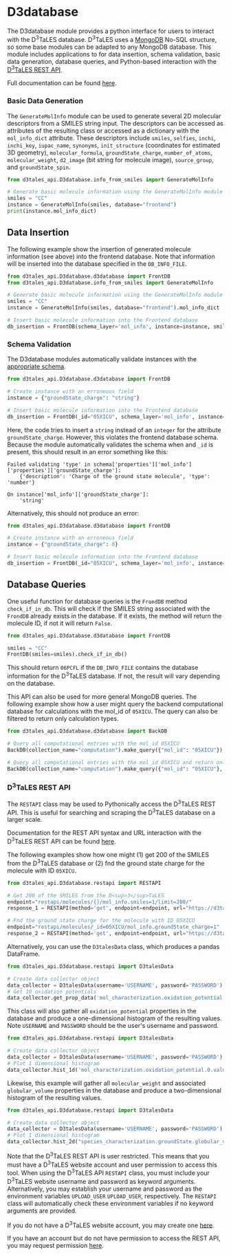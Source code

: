 # D3database

The D3database module provides a python interface for users to interact with the D<sup>3</sup>TaLES
database. D<sup>3</sup>TaLES uses a [MongoDB](https://www.mongodb.com/) No-SQL structure, so some  base modules can be adapted to any MongoDB database. This module includes applications to
for data insertion, schema validation, basic data generation, database queries, and 
Python-based interaction with the [D<sup>3</sup>TaLES REST API](https://d3tales.as.uky.edu/docs/restapi.html). 

Full documentation can be found [here](d3tales_api.D3database.html).

### Basic Data Generation

The `GenerateMolInfo` module can be used to generate several 2D molecular descriptors 
from a SMILES string input. The descriptors can be accessed as attributes of the resulting
class or accessed as a dictionary with the `mol_info_dict` attribute. These descriptors include
`smiles`, `selfies`, `inchi`, `inchi_key`, `iupac_name`, `synonyms`, `init_structure` (coordinates 
for estimated 3D geometry), `molecular_formula`, `groundState_charge`, `number_of_atoms`, 
`molecular_weight`, `d2_image` (bit string for molecule image), `source_group`, and `groundState_spin`. 

```python
from d3tales_api.D3database.info_from_smiles import GenerateMolInfo

# Generate basic molecule information using the GenerateMolInfo module
smiles = "CC"
instance = GenerateMolInfo(smiles, database="frontend")
print(instance.mol_info_dict)
```
## Data Insertion


The following example show the insertion of generated molecule information (see above)
into the frontend database. Note that information will be inserted into the database 
specified in the `DB_INFO_FILE`. 
```python
from d3tales_api.D3database.d3database import FrontDB
from d3tales_api.D3database.info_from_smiles import GenerateMolInfo

# Generate basic molecule information using the GenerateMolInfo module
smiles = "CC"
instance = GenerateMolInfo(smiles, database="frontend").mol_info_dict

# Insert basic molecule information into the Frontend database
db_insertion = FrontDB(schema_layer='mol_info', instance=instance, smiles=smiles, group="Non-D3TaLES")
```


### Schema Validation

The D3database modules automatically validate instances with the [appropriate schema](https://github.com/D3TaLES/schema). 
```python
from d3tales_api.D3database.d3database import FrontDB

# Create instance with an erroneous field
instance = {"groundState_charge": "string"}

# Insert basic molecule information into the Frontend database
db_insertion = FrontDB(_id="05XICU", schema_layer='mol_info', instance=instance)
```
Here, the code tries to insert a `string` instead of an `integer` for the attribute `groundState_charge`. 
However, this violates the frontend database schema. Because the module automatically validates 
the schema when and `_id` is present, this should result in an error something like this: 
```
Failed validating 'type' in schema['properties']['mol_info']['properties']['groundState_charge']:
    {'description': 'Charge of the ground state molecule', 'type': 'number'}

On instance['mol_info']['groundState_charge']:
    'string'
```
Alternatively, this should not produce an error: 
```python
from d3tales_api.D3database.d3database import FrontDB

# Create instance with an erroneous field
instance = {"groundState_charge": 0}

# Insert basic molecule information into the Frontend database
db_insertion = FrontDB(_id="05XICU", schema_layer='mol_info', instance=instance)

```

## Database Queries

One useful function for database queries is the `FrondDB` method `check_if_in_db`. This 
will check if the SMILES string associated with the `FrondDB` already exists in the database. 
If it exists, the method will return the molecule ID, if not it will return `False`. 
```python
from d3tales_api.D3database.d3database import FrontDB

smiles = "CC"
FrontDB(smiles=smiles).check_if_in_db()
```
This should return `06PCFL` if the `DB_INFO_FILE` contains the database information for the 
D<sup>3</sup>TaLES database. If not, the result will vary depending on the database. 


This API can also be used for more general MongoDB queries. The following example show
how a user might query the backend computational database for calculations with the mol_id
of `05XICU`. The query can also be filtered to return only calculation types. 
```python
from d3tales_api.D3database.d3database import BackDB

# Query all computational entries with the mol_id 05XICU
BackDB(collection_name="computation").make_query({"mol_id": "05XICU"})

# Query all computational entries with the mol_id 05XICU and return only calculation_types
BackDB(collection_name="computation").make_query({"mol_id": "05XICU"}, {"calculation_type": 1})
```

### D<sup>3</sup>TaLES REST API 

The `RESTAPI` class may be used to Pythonically access the D<sup>3</sup>TaLES REST API. This is 
useful for searching and scraping the D<sup>3</sup>TaLES database on a larger scale. 

Documentation for the REST API syntax and URL interaction with the D<sup>3</sup>TaLES REST API can be found
[here](https://d3tales.as.uky.edu/docs/restapi.html). 

The following examples show how one might (1) get 200 of the SMILES from the D<sup>3</sup>TaLES
database or (2) fnd the ground state charge for the molecule with ID `05XICU`.  
```python
from d3tales_api.D3database.restapi import RESTAPI

# Get 200 of the SMILES from the D<sup>3</sup>TaLES
endpoint="restapi/molecules/{}/mol_info.smiles=1/limit=200/"
response_1 = RESTAPI(method='get', endpoint=endpoint, url="https://d3tales.as.uky.edu", return_json=True).response

# Fnd the ground state charge for the molecule with ID 05XICU
endpoint="restapi/molecules/_id=05XICU/mol_info.groundState_charge=1"
response_2 = RESTAPI(method='get', endpoint=endpoint, url="https://d3tales.as.uky.edu", return_json=True).response
```

Alternatively, you can use the `D3talesData` class, which produces a pandas DataFrame. 
```python
from d3tales_api.D3database.restapi import D3talesData

# Create data collector object 
data_collector = D3talesData(username='USERNAME', password='PASSWORD')
# Get 10 oxidation potentials 
data_collector.get_prop_data('mol_characterization.oxidation_potential.0.value', limit=10)
```

This class will also gather all `oxidation_potential` properties in the database and produce a one-dimensional 
histogram of the resulting values. Note `USERNAME` and `PASSWORD` should be the user's username and password. 
```python
from d3tales_api.D3database.restapi import D3talesData

# Create data collector object 
data_collector = D3talesData(username='USERNAME', password='PASSWORD')
# Plot 1 dimensional histogram
data_collector.hist_1d('mol_characterization.oxidation_potential.0.value', min_cutoff=-10, max_cutoff=10)
```
Likewise, this example will gather all `molecular_weight` and associated `globular_volume` properties in the 
database and produce a two-dimensional histogram of the resulting values. 
```python
from d3tales_api.D3database.restapi import D3talesData

# Create data collector object 
data_collector = D3talesData(username='USERNAME', password='PASSWORD')
# Plot 1 dimensional histogram
data_collector.hist_2d("species_characterization.groundState.globular_volume.0.value", "mol_info.molecular_weight")
```

Note that the D<sup>3</sup>TaLES REST API is user restricted. This means that you must have a
D<sup>3</sup>TaLES website account and user permission to access this tool. When using the 
D<sup>3</sup>TaLES API `RESTAPI` class, you must include your D<sup>3</sup>TaLES website 
username and password as keyword arguments. Alternatively, you may establish your 
username and password as the environment variables `UPLOAD_USER` `UPLOAD_USER`, respectively. 
The `RESTAPI` class will automatically check these environment variables if no keyword 
arguments are provided. 

If you do not have a D<sup>3</sup>TaLES website account, you may create one 
[here](https://d3tales.as.uky.edu/register/). 

If you have an account but do not have permission to access the REST API, you 
may request permission [here](https://d3tales.as.uky.edu/request-permission/). 
